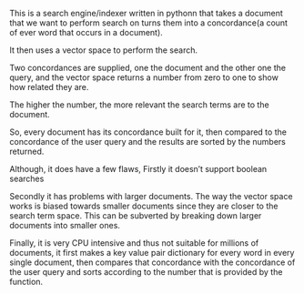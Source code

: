 This is a search engine/indexer written in pythonn that takes a document that we want to perform search on turns them into a concordance(a count of ever word that occurs in a document).

It then uses a vector space to perform the search.

Two concordances are supplied, one the document and the other one the query, and the vector space returns a number from zero to one to show how related they are.

The higher the number, the more relevant the search terms are to the document.

So, every document has its concordance built for it, then compared to the concordance of the user query and the results are sorted by the numbers returned.



Although, it does have a few flaws,
Firstly it doesn’t support boolean searches  

Secondly it has problems with larger documents. 
The way the vector space works is biased towards smaller documents since they are closer to the search term space. 
This can be subverted by breaking down larger documents into smaller ones.

Finally, it is very CPU intensive and thus not suitable for millions of documents, it first makes a key value pair dictionary for every word in every single document, then compares that concordance with the concordance of the user query and sorts according to the number that is provided by the function.

 
